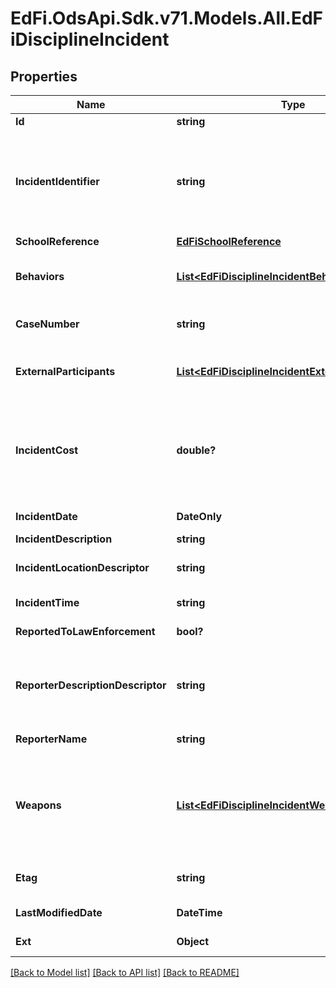 # EdFi.OdsApi.Sdk.v71.Models.All.EdFiDisciplineIncident

## Properties

Name | Type | Description | Notes
------------ | ------------- | ------------- | -------------
**Id** | **string** |  | [optional] 
**IncidentIdentifier** | **string** | A locally assigned unique identifier (within the school or school district) to identify each specific DisciplineIncident or occurrence. The same identifier should be used to document the entire discipline incident even if it included multiple offenses and multiple offenders. | 
**SchoolReference** | [**EdFiSchoolReference**](EdFiSchoolReference.md) |  | 
**Behaviors** | [**List&lt;EdFiDisciplineIncidentBehavior&gt;**](EdFiDisciplineIncidentBehavior.md) | An unordered collection of disciplineIncidentBehaviors. Describes behavior by category and provides a detailed description. | [optional] 
**CaseNumber** | **string** | The case number assigned to the DisciplineIncident by law enforcement or other organization. | [optional] 
**ExternalParticipants** | [**List&lt;EdFiDisciplineIncidentExternalParticipant&gt;**](EdFiDisciplineIncidentExternalParticipant.md) | An unordered collection of disciplineIncidentExternalParticipants. Information on an individual involved in the discipline incident. | [optional] 
**IncidentCost** | **double?** | The value of any quantifiable monetary loss directly resulting from the discipline incident. Examples include the value of repairs necessitated by vandalism of a school facility, or the value of personnel resources used for repairs or consumed by the incident. | [optional] 
**IncidentDate** | **DateOnly** | The month, day, and year on which the discipline incident occurred. | 
**IncidentDescription** | **string** | The description for an incident. | [optional] 
**IncidentLocationDescriptor** | **string** | Identifies where the discipline incident occurred and whether or not it occurred on school. | [optional] 
**IncidentTime** | **string** | An indication of the time of day the incident took place. | [optional] 
**ReportedToLawEnforcement** | **bool?** | Indicator of whether the incident was reported to law enforcement. | [optional] 
**ReporterDescriptionDescriptor** | **string** | Information on the type of individual who reported the discipline incident. When known and/or if useful, use a more specific option code (e.g., \&quot;Counselor\&quot; rather than \&quot;Professional Staff\&quot;). | [optional] 
**ReporterName** | **string** | Identifies the reporter of the discipline incident by name. | [optional] 
**Weapons** | [**List&lt;EdFiDisciplineIncidentWeapon&gt;**](EdFiDisciplineIncidentWeapon.md) | An unordered collection of disciplineIncidentWeapons. Identifies the type of weapon used during an incident. The Federal Gun-Free Schools Act requires states to report the number of students expelled for bringing firearms to school by type of firearm. | [optional] 
**Etag** | **string** | A unique system-generated value that identifies the version of the resource. | [optional] 
**LastModifiedDate** | **DateTime** | The date and time the resource was last modified. | [optional] 
**Ext** | **Object** | Extensions to the DisciplineIncident entity. | [optional] 

[[Back to Model list]](../README.md#documentation-for-models) [[Back to API list]](../README.md#documentation-for-api-endpoints) [[Back to README]](../README.md)

